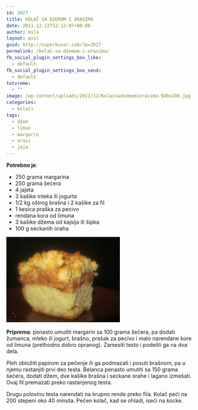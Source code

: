 ```yaml
---
id: 2027
title: KOLAČ SA DžEMOM I ORASIMA
date: 2011-12-12T12:12:07+00:00
author: mila
layout: post
guid: http://superkuvar.com/?p=2027
permalink: /kolač-sa-džemom-i-orasima/
fb_social_plugin_settings_box_like:
  - default
fb_social_plugin_settings_box_send:
  - default
totvreme:
  - ""
image: /wp-content/uploads/2011/12/Kolacsadzemomiorasima-940x198.jpg
categories:
  - kolači
tags:
  - džem
  - limun
  - margarin
  - orasi
  - jaja
---
```

**Potrebno je**:

  * 250 grama margarina
  * 250 grama šećera
  * 4 jajeta
  * 3 kašike mleka ili jogurta
  *  1/2 kg oštrog brašna i 2 kašike za fil
  * 1 kesica praška za pecivo
  * rendana kora od limuna
  * 3 kašike džema od kajsija ili šipka
  * 100 g seckanih oraha

<img class="alignnone size-medium wp-image-5470" src="/wp-content/uploads/2011/12/Kolacsadzemomiorasima-1024x768.jpg" alt="Kolacsadzemomiorasima" width="300" height="225" /> 

**Priprema**: penasto umutiti margarin sa 100 grama šećera, pa dodati žumanca, mleko ili jogurt, brašno, prašak za pecivo i malo narendane kore od limuna (prethodno dobro opranog). Zamesiti testo i podeliti ga na dva dela.

Pleh obložiti papirom za pečenje ili ga podmazati i posuti brašnom, pa u njemu rastanjiti prvi deo testa. Belanca penasto umutiti sa 150 grama šećera, dodati džem, dve kašike brašna i seckane orahe i lagano izmešati. Ovaj fil premazati preko rastanjenog testa.

Drugu polovinu testa narendati na krupno rende preko fila. Kolač peći na 200 stepeni oko 40 minuta. Pečen kolač, kad se ohladi, iseći na kocke.